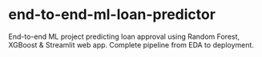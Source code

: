 # end-to-end-ml-loan-predictor
End-to-end ML project predicting loan approval using Random Forest, XGBoost &amp; Streamlit web app. Complete pipeline from EDA to deployment.

